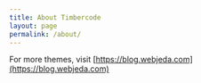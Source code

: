 ```yaml
---
title: About Timbercode
layout: page
permalink: /about/
---
```


For more themes, visit [https://blog.webjeda.com](https://blog.webjeda.com)